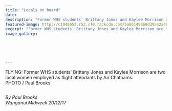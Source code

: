 ```yaml
---
title: "Locals on board"
date: 
description: "Former WHS students' Brittany Jones and Kaylee Morrison are two local women employed as flight attendants by Air Chathams..."
featured-image: http://c1940652.r52.cf0.rackcdn.com/5a861493b8d39a42a4000734/air-chathams-photo-of-kaylee-morrison-midweek-20-dec.jpg
excerpt: "Former WHS students' Brittany Jones and Kaylee Morrison are two local women employed as flight attendants by Air Chathams."
image_gallery:
    
    
    
    
    
---
```


<p>FLYING: Former WHS students' Brittany Jones and Kaylee Morrison are two local women employed as flight attendants by Air Chathams.<br />PHOTO / Paul Brooks</p>
<p><img src=http://c1940652.r52.cf0.rackcdn.com/5a8614c0b8d39a42a4000736/air-chathams-kaylee-morrison-midweek-20-dec.jpg alt="" /></p>
<p><em>By Paul Brooks<br />Wanganui Midweek 20/12/17</em></p>

